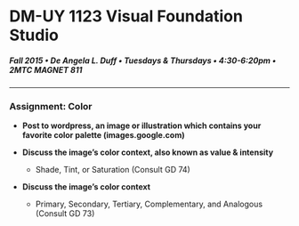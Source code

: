 # DM-UY 1123 Visual Foundation Studio
##### Fall 2015 • De Angela L. Duff • Tuesdays & Thursdays • 4:30-6:20pm • 2MTC MAGNET 811 
---

### Assignment: Color

* **Post to wordpress, an image or illustration which contains your favorite color palette (images.google.com)**


* **Discuss the image’s color context, also known as value & intensity**
  * Shade, Tint, or Saturation (Consult GD 74)


* **Discuss the image’s color context**
  * Primary, Secondary, Tertiary, Complementary, and Analogous (Consult GD 73)

